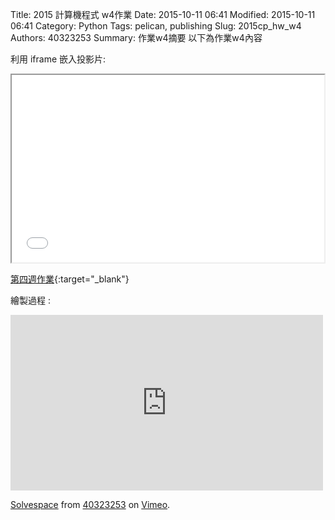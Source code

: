 Title: 2015 計算機程式 w4作業
Date: 2015-10-11 06:41
Modified: 2015-10-11 06:41
Category: Python
Tags: pelican, publishing
Slug: 2015cp_hw_w4
Authors: 40323253
Summary: 作業w4摘要
以下為作業w4內容

利用 iframe 嵌入投影片:

<iframe src="40323253_cp_w4.html" width="500" height="300"></iframe>

[第四週作業](40323253_cp_w4.html){:target="_blank"}


繪製過程 :
<iframe src="https://player.vimeo.com/video/144323697" width="500" height="281" frameborder="0" webkitallowfullscreen mozallowfullscreen allowfullscreen></iframe> <p><a href="https://vimeo.com/144323697">Solvespace</a> from <a href="https://vimeo.com/user44939680">40323253</a> on <a href="https://vimeo.com">Vimeo</a>.</p>

